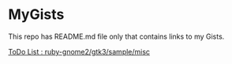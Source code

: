MyGists
=======

This repo has README.md file only that contains links to my Gists.

[ToDo List : ruby-gnome2/gtk3/sample/misc](https://gist.github.com/kitachro/c35360679d411b9b0ede)

